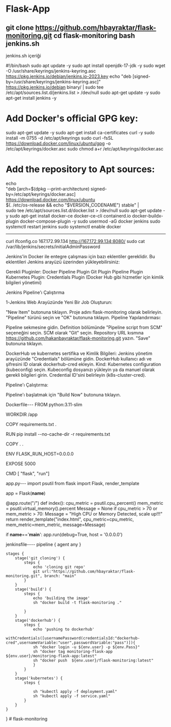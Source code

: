 # Flask-App
git clone https://github.com/hbayraktar/flask-monitoring.git
cd flask-monitoring
bash jenkins.sh
-----
jenkins.sh içeriği

#!/bin/bash
sudo apt update -y
sudo apt install openjdk-17-jdk -y
sudo wget -O /usr/share/keyrings/jenkins-keyring.asc \
https://pkg.jenkins.io/debian/jenkins.io-2023.key
echo "deb [signed-by=/usr/share/keyrings/jenkins-keyring.asc]" \
https://pkg.jenkins.io/debian binary/ | sudo tee \
/etc/apt/sources.list.d/jenkins.list > /dev/null
sudo apt-get update -y
sudo apt-get install jenkins -y
# Add Docker's official GPG key:
sudo apt-get update -y
sudo apt-get install ca-certificates curl -y
sudo install -m 0755 -d /etc/apt/keyrings
sudo curl -fsSL https://download.docker.com/linux/ubuntu/gpg -o /etc/apt/keyrings/docker.asc
sudo chmod a+r /etc/apt/keyrings/docker.asc

# Add the repository to Apt sources:
echo \
  "deb [arch=$(dpkg --print-architecture) signed-by=/etc/apt/keyrings/docker.asc] https://download.docker.com/linux/ubuntu \
  $(. /etc/os-release && echo "$VERSION_CODENAME") stable" | \
  sudo tee /etc/apt/sources.list.d/docker.list > /dev/null
sudo apt-get update -y
sudo apt-get install docker-ce docker-ce-cli containerd.io docker-buildx-plugin docker-compose-plugin -y
sudo usermod -aG docker jenkins
sudo systemctl restart jenkins
sudo systemctl enable docker

-----
curl ifconfig.co
167.172.99.134
http://167.172.99.134:8080/
sudo cat /var/lib/jenkins/secrets/initialAdminPassword

Jenkins'in Docker ile entegre çalışması için bazı eklentiler gereklidir. Bu eklentileri Jenkins arayüzü üzerinden yükleyebilirsiniz:

Gerekli Pluginler:
    Docker Pipeline Plugin
    Git Plugin
    Pipeline Plugin
    Kubernetes Plugin:
    Credentials Plugin (Docker Hub gibi hizmetler için kimlik bilgileri yönetimi)

Jenkins Pipeline'ı Çalıştırma
    
1-Jenkins Web Arayüzünde Yeni Bir Job Oluşturun:

"New Item" butonuna tıklayın.
Proje adını flask-monitoring olarak belirleyin.
"Pipeline" türünü seçin ve "OK" butonuna tıklayın.
Pipeline Yapılandırması:

Pipeline sekmesine gidin.
Definition bölümünde "Pipeline script from SCM" seçeneğini seçin.
SCM olarak "Git" seçin.
Repository URL kısmına https://github.com/hakanbayraktar/flask-monitoring.git yazın.
"Save" butonuna tıklayın.

DockerHub ve kubernetes sertifika ve Kimlik Bilgileri:
Jenkins yönetim arayüzünde "Credentials" bölümüne gidin.
    DockerHub kullanıcı adı ve şifresini ID olarak dockerhub-cred ekleyin.
    Kind: Kubernetes configuration (kubeconfig) seçin.
Kubeconfig dosyanızı yükleyin ya da manuel olarak gerekli bilgileri girin.
Credential ID'sini belirleyin (k8s-cluster-cred).

Pipeline'ı Çalıştırma:

Pipeline'ı başlatmak için "Build Now" butonuna tıklayın.

Dockerfile---
FROM python:3.11-slim

WORKDIR /app

COPY requirements.txt .

RUN pip install --no-cache-dir -r requirements.txt

COPY . .

ENV FLASK_RUN_HOST=0.0.0.0

EXPOSE 5000

CMD [ "flask", "run"]

app.py---
import psutil
from flask import Flask, render_template

app = Flask(__name__)

@app.route("/")
def index():
    cpu_metric = psutil.cpu_percent()
    mem_metric = psutil.virtual_memory().percent
    Message = None
    if cpu_metric > 70 or mem_metric > 70:
        Message = "High CPU or Memory Detected, scale up!!!"
    return render_template("index.html", cpu_metric=cpu_metric, mem_metric=mem_metric, message=Message)

if __name__=='__main__':
    app.run(debug=True, host = '0.0.0.0')

 jenkinsfile----
pipeline {
    agent any
    }

    stages {
        stage('git cloning') {
            steps {
                echo 'cloning git repo'
                git url:"https://github.com/hbayraktar/flask-monitoring.git", branch: "main"
            }
        }
        stage('build') {
            steps {
                echo 'building the image'
                sh "docker build -t flask-monitoring ."
                
            }
        }
        stage('dockerhub') {
            steps {
                echo 'pushing to dockerhub'
                withCredentials([usernamePassword(credentialsId:"dockerhub-cred",usernameVariable:"user",passwordVariable:"pass")]){
                sh "docker login -u ${env.user} -p ${env.Pass}"
                sh "docker tag monitoring-flask-app ${env.user}/monitoring-flask-app:latest"
                sh "docker push  ${env.user}/flask-monitoring:latest"
                }
            }
        }
        stage('kubernetes') {
            steps {
               
                sh "kubectl apply -f deployment.yaml"
                sh "kubectl apply -f service.yaml"
            }
        }
    }
}
    # flask-monitoring
